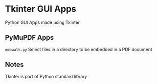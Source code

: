# Tkinter GUI Apps

Python GUI Apps made using Tkinter


## PyMuPDF Apps

`embwalk.py`  Select files in a directory to be embedded in a PDF document


## Notes

Tkinter is part of Python standard library
